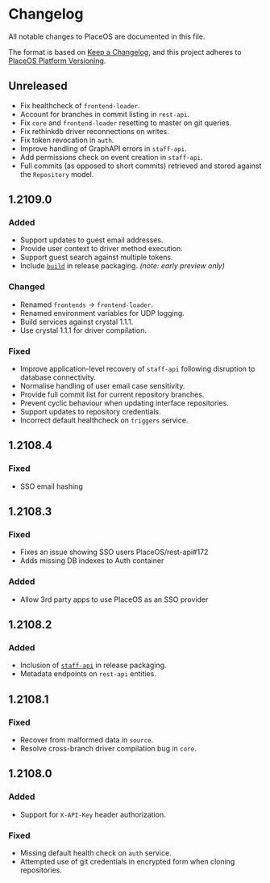 # Changelog
All notable changes to PlaceOS are documented in this file.

The format is based on [Keep a Changelog](https://keepachangelog.com/en/1.0.0/),
and this project adheres to [PlaceOS Platform Versioning](./README.md#platform-versioning).

## Unreleased

- Fix healthcheck of `frontend-loader`.
- Account for branches in commit listing in `rest-api`.
- Fix `core` and `frontend-loader` resetting to master on git queries.
- Fix rethinkdb driver reconnections on writes.
- Fix token revocation in `auth`.
- Improve handling of GraphAPI errors in `staff-api`.
- Add permissions check on event creation in `staff-api`.
- Full commits (as opposed to short commits) retrieved and stored against the `Repository` model.

## 1.2109.0

### Added
- Support updates to guest email addresses.
- Provide user context to driver method execution.
- Support guest search against multiple tokens.
- Include [`build`](https://github.com/PlaceOS/build) in release packaging.
  _(note: early preview only)_

### Changed
- Renamed `frontends` → `frontend-loader`.
- Renamed environment variables for UDP logging.
- Build services against crystal 1.1.1.
- Use crystal 1.1.1 for driver compilation.

### Fixed
- Improve application-level recovery of `staff-api` following disruption to database connectivity.
- Normalise handling of user email case sensitivity.
- Provide full commit list for current repository branches.
- Prevent cyclic behaviour when updating interface repositories.
- Support updates to repository credentials.
- Incorrect default healthcheck on `triggers` service.


## 1.2108.4

### Fixed
- SSO email hashing


## 1.2108.3

### Fixed
- Fixes an issue showing SSO users PlaceOS/rest-api#172
- Adds missing DB indexes to Auth container

### Added
- Allow 3rd party apps to use PlaceOS as an SSO provider


## 1.2108.2

### Added
- Inclusion of [`staff-api`](https://github.com/PlaceOS/staff-api) in release packaging.
- Metadata endpoints on `rest-api` entities.


## 1.2108.1

### Fixed
- Recover from malformed data in `source`.
- Resolve cross-branch driver compilation bug in `core`.


## 1.2108.0

### Added
- Support for `X-API-Key` header authorization.

### Fixed
- Missing default health check on `auth` service.
- Attempted use of git credentials in encrypted form when cloning repositories.

